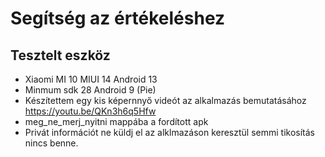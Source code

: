 # Segítség az értékeléshez

## Tesztelt eszköz
- Xiaomi MI 10 MIUI 14 Android 13 
- Minmum sdk 28 Android 9 (Pie)
- Készítettem egy kis képernnyő videót az alkalmazás bemutatásához https://youtu.be/QKn3h6q5Hfw
- meg_ne_merj_nyitni mappába a fordított apk
- Privát információt ne küldj el az alklmazáson keresztül semmi tikosítás nincs benne.